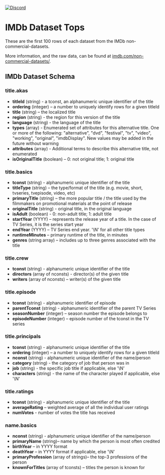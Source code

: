[![Discord](https://img.shields.io/discord/1379929746875617413?logo=discord&logoColor=white)](https://discord.gg/WGAyr8NpEX)

# IMDb Dataset Tops

These are the first 100 rows of each dataset from the IMDb non-commercial-datasets.

More information, and the raw data, can be found at [imdb.com/non-commercial-datasets/](https://developer.imdb.com/non-commercial-datasets/).


## IMDb Dataset Schema

### title.akas
* **titleId** (string) - a tconst, an alphanumeric unique identifier of the title
* **ordering** (integer) – a number to uniquely identify rows for a given titleId
* **title** (string) – the localized title
* **region** (string) - the region for this version of the title
* **language** (string) - the language of the title
* **types** (array) - Enumerated set of attributes for this alternative title. One or more of the following: "alternative", "dvd", "festival", "tv", "video", "working", "original", "imdbDisplay". New values may be added in the future without warning
* **attributes** (array) - Additional terms to describe this alternative title, not enumerated
* **isOriginalTitle** (boolean) – 0: not original title; 1: original title

### title.basics
* **tconst** (string) - alphanumeric unique identifier of the title
* **titleType** (string) – the type/format of the title (e.g. movie, short, tvseries, tvepisode, video, etc)
* **primaryTitle** (string) – the more popular title / the title used by the filmmakers on promotional materials at the point of release
* **originalTitle** (string) - original title, in the original language
* **isAdult** (boolean) - 0: non-adult title; 1: adult title
* **startYear** (YYYY) – represents the release year of a title. In the case of TV Series, it is the series start year
* **endYear** (YYYY) – TV Series end year. '\N' for all other title types
* **runtimeMinutes** – primary runtime of the title, in minutes
* **genres** (string array) – includes up to three genres associated with the title

### title.crew
* **tconst** (string) - alphanumeric unique identifier of the title
* **directors** (array of nconsts) - director(s) of the given title
* **writers** (array of nconsts) – writer(s) of the given title

### title.episode
* **tconst** (string) - alphanumeric identifier of episode
* **parentTconst** (string) - alphanumeric identifier of the parent TV Series
* **seasonNumber** (integer) – season number the episode belongs to
* **episodeNumber** (integer) – episode number of the tconst in the TV series

### title.principals
* **tconst** (string) - alphanumeric unique identifier of the title
* **ordering** (integer) – a number to uniquely identify rows for a given titleId
* **nconst** (string) - alphanumeric unique identifier of the name/person
* **category** (string) - the category of job that person was in
* **job** (string) - the specific job title if applicable, else '\N'
* **characters** (string) - the name of the character played if applicable, else '\N'

### title.ratings
* **tconst** (string) - alphanumeric unique identifier of the title
* **averageRating** – weighted average of all the individual user ratings
* **numVotes** - number of votes the title has received

### name.basics
* **nconst** (string) - alphanumeric unique identifier of the name/person
* **primaryName** (string)– name by which the person is most often credited
* **birthYear** – in YYYY format
* **deathYear** – in YYYY format if applicable, else '\N'
* **primaryProfession** (array of strings)– the top-3 professions of the person
* **knownForTitles** (array of tconsts) – titles the person is known for